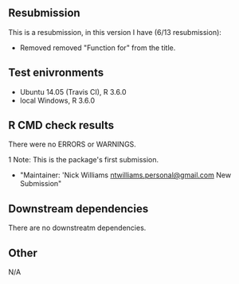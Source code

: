 ## Resubmission

This is a resubmission, in this version I have (6/13 resubmission): 

* Removed removed "Function for" from the title. 

## Test enivronments

* Ubuntu 14.05 (Travis CI), R 3.6.0
* local Windows, R 3.6.0

## R CMD check results

There were no ERRORS or WARNINGS. 

1 Note: This is the package's first submission. 

* "Maintainer: 'Nick Williams <ntwilliams.personal@gmail.com>  New Submission"

## Downstream dependencies

There are no downstreatm dependencies. 

## Other

N/A

